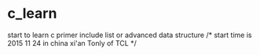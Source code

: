 # c_learn
start to learn c primer include list or advanced data structure
/* start time is 2015 11 24 in china xi'an Tonly of TCL   */
